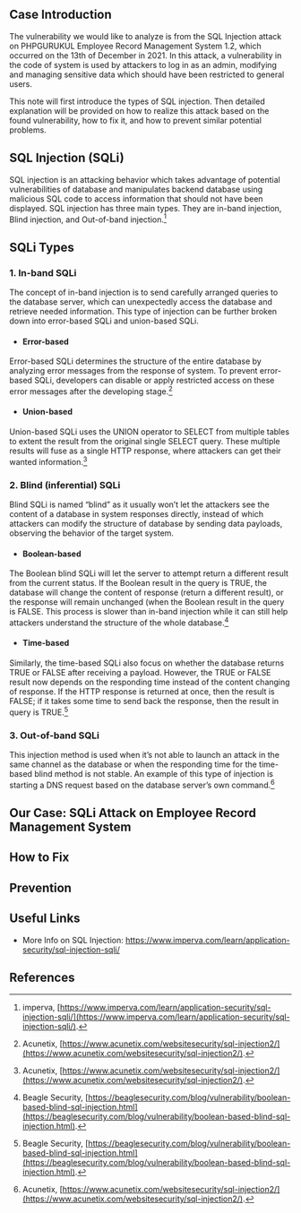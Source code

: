 ## Case Introduction
The vulnerability we would like to analyze is from the SQL Injection attack on PHPGURUKUL Employee Record Management System 1.2, which occurred on the 13th of December in 2021. In this attack, a vulnerability in the code of system is used by attackers to log in as an admin, modifying and managing sensitive data which should have been restricted to general users. 

This note will first introduce the types of SQL injection. Then detailed explanation will be provided on how to realize this attack based on the found vulnerability, how to fix it, and how to prevent similar potential problems.

## SQL Injection (SQLi)
SQL injection is an attacking behavior which takes advantage of potential vulnerabilities of database and manipulates backend database using malicious SQL code to access information that should not have been displayed. SQL injection has three main types. They are in-band injection, Blind injection, and Out-of-band injection.[^1]

## SQLi Types
### 1. In-band SQLi
The concept of in-band injection is to send carefully arranged queries to the database server, which can unexpectedly access the database and retrieve needed information. This type of injection can be  further broken down into error-based SQLi and union-based SQLi.

- #### Error-based
Error-based SQLi determines the structure of the entire database by analyzing error messages from the response of system. To prevent error-based SQLi, developers can disable or apply restricted access on these error messages after the developing stage.[^2]

- #### Union-based
Union-based SQLi uses the UNION operator to SELECT from multiple tables to extent the result from the original single SELECT query. These multiple results will fuse as a single HTTP response, where attackers can get their wanted information.[^2]

### 2. Blind (inferential) SQLi
Blind SQLi is named “blind” as it usually won’t let the attackers see the content of a database in system responses directly, instead of which attackers can modify the structure of database by sending data payloads, observing the behavior of the target system.

- #### Boolean-based
The Boolean blind SQLi will let the server to attempt return a different result from the current status. If the Boolean result in the query is TRUE, the database will change the content of response (return a different result), or the response will remain unchanged (when the Boolean result in the query is FALSE. This process is slower than in-band injection while it can still help attackers understand the structure of the whole database.[^3]

- #### Time-based
Similarly, the time-based SQLi also focus on whether the database returns TRUE or FALSE after receiving a payload. However, the TRUE or FALSE result now depends on the responding time instead of the content changing of response. If the HTTP response is returned at once, then the result is FALSE; if it takes some time to send back the response, then the result in query is TRUE.[^3]

### 3. Out-of-band SQLi
This injection method is used when it’s not able to launch an attack in the same channel as the database or when the responding time for the time-based blind method is not stable. An example of this type of injection is starting a DNS request based on the database server’s own command.[^2]

## Our Case: SQLi Attack on Employee Record Management System

## How to Fix

## Prevention

## Useful Links
* More Info on SQL Injection: https://www.imperva.com/learn/application-security/sql-injection-sqli/

## References
[^1]: imperva, [https://www.imperva.com/learn/application-security/sql-injection-sqli/](https://www.imperva.com/learn/application-security/sql-injection-sqli/).
[^2]: Acunetix, [https://www.acunetix.com/websitesecurity/sql-injection2/](https://www.acunetix.com/websitesecurity/sql-injection2/).
[^3]: Beagle Security, [https://beaglesecurity.com/blog/vulnerability/boolean-based-blind-sql-injection.html](https://beaglesecurity.com/blog/vulnerability/boolean-based-blind-sql-injection.html).
